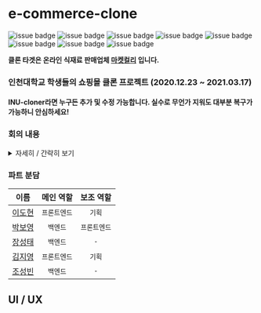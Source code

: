 # e-commerce-clone

![issue badge](https://img.shields.io/badge/Python-4c82a6)
![issue badge](https://img.shields.io/badge/Django-064217)
![issue badge](https://img.shields.io/badge/HTML-eb5b0e)
![issue badge](https://img.shields.io/badge/CSS-1e9be3)
![issue badge](https://img.shields.io/badge/JavaScript-ffee00)
![issue badge](https://img.shields.io/badge/AWS-ff9d00)
![issue badge](https://img.shields.io/badge/Windows10-0b1a7a)
![issue badge](https://img.shields.io/badge/MacOS-f9faf5)

__클론 타겟은 온라인 식재료 판매업체 [마켓컬리](https://www.kurly.com) 입니다.__


### 인천대학교 학생들의 쇼핑몰 클론 프로젝트 (2020.12.23 ~ 2021.03.17)   

#### INU-cloner라면 누구든 추가 및 수정 가능합니다. 실수로 무언가 지워도 대부분 복구가 가능하니 안심하세요!

### 회의 내용    
<details>
<summary>자세히 / 간략히 보기</summary>
<div markdown="1">
   
2020.12.23. organization 생성   
2020.12.23. [1주차 회의](https://github.com/e-commerce-clone/e-commerce-clone/blob/main/MOM/1st_week.pdf)  
2020.12.31. [2주차 회의](https://github.com/e-commerce-clone/e-commerce-clone/blob/main/MOM/2nd_week.pdf)  
2021.01.07. [3주차 회의](https://github.com/e-commerce-clone/e-commerce-clone/blob/main/MOM/3rd_week.pdf)  
2021.01.14. [4주차 회의](https://github.com/e-commerce-clone/e-commerce-clone/blob/main/MOM/4th_week.pdf)  
2021.01.21. [5주차 회의](https://github.com/e-commerce-clone/e-commerce-clone/blob/main/MOM/5th_week.pdf)    
2021.01.28. [6주차 회의](https://github.com/e-commerce-clone/e-commerce-clone/blob/main/MOM/6th_week.pdf)    
2021.02.04. [7주차 회의](https://github.com/e-commerce-clone/e-commerce-clone/blob/main/MOM/7th_week.pdf)    
2021.02.13. [8주차 회의](https://github.com/e-commerce-clone/e-commerce-clone/blob/main/MOM/8th_week.pdf)   
   
   
</div>
</details>
  
### 파트 분담   
| 이름  |  메인 역할  | 보조 역할 |
|:----:|:-------:|:-------:|
| [이도현](https://github.com/ksmfou98) | `프론트엔드` | `기획` |
| [박보영](https://github.com/boyouth) | `백엔드` | `프론트엔드` |
| [장성태](https://github.com/mungiyo) | `백엔드` | `-` |
| [김지영](https://github.com/Jeong-jeong)  | `프론트엔드` | `기획` |
| [조성빈](https://github.com/JO-SB)  | `백엔드` | `-` |   



##  UI / UX

<p align="center">
<img src=""/>

</p>

<p align="center">

</p>

</br>

</br>
